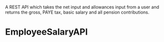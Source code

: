 A REST API which takes the net input and allowances input from a user and returns the gross, PAYE tax, basic salary and all pension contributions.
# EmployeeSalaryAPI
